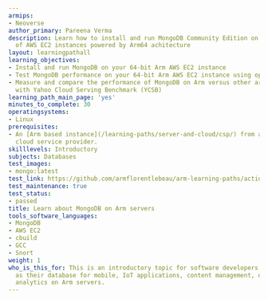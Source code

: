 ```yaml
---
armips:
- Neoverse
author_primary: Pareena Verma
description: Learn how to install and run MongoDB Community Edition on differet flavors
  of AWS EC2 instances powered by Arm64 achitecture
layout: learningpathall
learning_objectives:
- Install and run MongoDB on your 64-bit Arm AWS EC2 instance
- Test MongoDB performance on your 64-bit Arm AWS EC2 instance using open-source tooling
- Measure and compare the performance of MongoDB on Arm versus other architectures
  with Yahoo Cloud Serving Benchmark (YCSB)
learning_path_main_page: 'yes'
minutes_to_complete: 30
operatingsystems:
- Linux
prerequisites:
- An [Arm based instance](/learning-paths/server-and-cloud/csp/) from an appropriate
  cloud service provider.
skilllevels: Introductory
subjects: Databases
test_images:
- mongo:latest
test_link: https://github.com/armflorentlebeau/arm-learning-paths/actions/runs/4312122327
test_maintenance: true
test_status:
- passed
title: Learn about MongoDB on Arm servers
tools_software_languages:
- MongoDB
- AWS EC2
- cbuild
- GCC
- Snort
weight: 1
who_is_this_for: This is an introductory topic for software developers using MongoDB
  as their database for mobile, IoT applications, content management, or real-time
  analytics on Arm servers.
---
```

